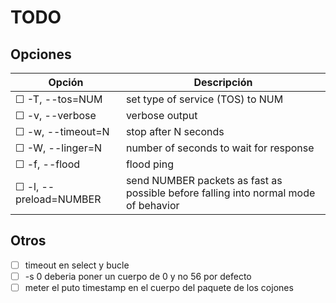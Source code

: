 # TODO

## Opciones
| Opción | Descripción |
|--------|-------------|
| ☐ -T, --tos=NUM | set type of service (TOS) to NUM |
| ☐ -v, --verbose | verbose output |
| ☐ -w, --timeout=N | stop after N seconds |
| ☐ -W, --linger=N | number of seconds to wait for response |
| ☐ -f, --flood | flood ping |
| ☐ -l, --preload=NUMBER | send NUMBER packets as fast as possible before falling into normal mode of behavior |

## Otros

- ☐ timeout en select y bucle
- ☐ -s 0 deberia poner un cuerpo de 0 y no 56 por defecto
- ☐ meter el puto timestamp en el cuerpo del paquete de los cojones
